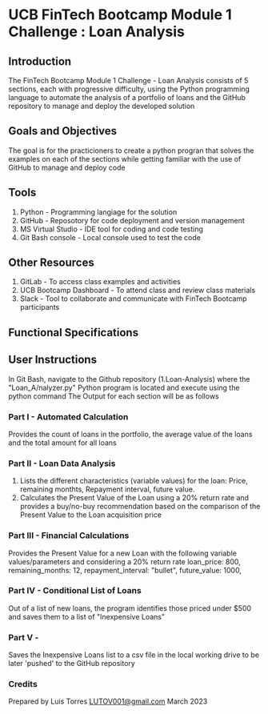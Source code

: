 # UCB FinTech Bootcamp Module 1 Challenge : Loan Analysis
## Introduction
The FinTech Bootcamp Module 1 Challenge - Loan Analysis consists of 5 sections, each with progressive difficulty, using the Python programming language to automate the analysis of a portfolio of loans and the GitHub repository to manage and deploy the developed solution
## Goals and Objectives
The goal is for the practicioners to create a python progran that solves the examples on each of the sections while getting familiar with the use of GitHub to manage and deploy code
## Tools
1. Python - Programming langiage for the solution
2. GitHub - Reposotory for code deployment and version management
3. MS Virtual Studio - IDE tool for coding and code testing
4. Git Bash console - Local console used to test the code
## Other Resources
1. GitLab - To access class examples and activities
2. UCB Bootcamp Dashboard - To attend class and review class materials
3. Slack - Tool to collaborate and communicate with FinTech Bootcamp participants
## Functional Specifications

## User Instructions
In Git Bash, navigate to the Github repository (1.Loan-Analysis) where the "Loan_A/nalyzer.py" Python program is located and execute using the python command
The Output for each section will be as follows

### Part I - Automated Calculation
Provides the count of loans in the portfolio, the average value of the loans and the total amount for all loans
### Part II - Loan Data Analysis
1. Lists the different characteristics (variable values) for the loan: Price, remaining monthts, Repayment interval, future value.
2. Calculates the Present Value of the Loan using a 20% return rate and provides a buy/no-buy recommendation based on the comparison of the Present Value to the Loan acquisition price
### Part III - Financial Calculations
Provides the Present Value for a new Loan with the following variable values/parameters and considering a 20% return rate
loan_price: 800,
remaining_months: 12,
repayment_interval: "bullet",
future_value: 1000,
### Part IV - Conditional List of Loans
Out of a list of new loans, the program identifies those priced under $500 and saves them to a list of "Inexpensive Loans"
### Part V - 
Saves the Inexpensive Loans list to a csv file in the local working drive to be later 'pushed' to the GitHub repository

### Credits
Prepared by Luis Torres 
LUTOV001@gmail.com
March 2023
